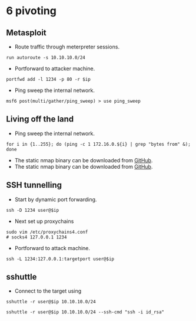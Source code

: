 # 6 pivoting

## Metasploit

- Route traffic through meterpreter sessions.
```shell
run autoroute -s 10.10.10.0/24
```

- Portforward to attacker machine.
```shell
portfwd add -l 1234 -p 80 -r $ip
```

- Ping sweep the internal network.

```shell
msf6 post(multi/gather/ping_sweep) > use ping_sweep
```

## Living off the land

- Ping sweep the internal network.

```shell
for i in {1..255}; do (ping -c 1 172.16.0.${i} | grep "bytes from" &); done
```

- The static nmap binary can be downloaded from [GitHub](https://github.com/andrew-d/static-binaries/blob/master/binaries/linux/x86_64/nmap).
- The static nmap binary can be downloaded from [GitHub](https://github.com/andrew-d/static-binaries/blob/master/binaries/linux/x86_64/ncat).

## SSH tunnelling

- Start by dynamic port forwarding.

```shell
ssh -D 1234 user@$ip
```

- Next set up proxychains

```shell
sudo vim /etc/proxychains4.conf
# socks4 127.0.0.1 1234
```

- Portforward to attack machine.

```shell
ssh -L 1234:127.0.0.1:targetport user@$ip
```

## sshuttle

- Connect to the target using

```shell
sshuttle -r user@$ip 10.10.10.0/24
```

```shell
sshuttle -r user@$ip 10.10.10.0/24 --ssh-cmd "ssh -i id_rsa"
```
